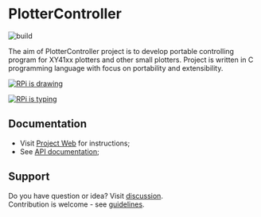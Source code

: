 # PlotterController

![build](https://github.com/berk76/plottercontroller/workflows/build/badge.svg)

The aim of PlotterController project is to develop portable controlling 
program for XY41xx plotters and other small plotters. Project is written 
in C programming language with focus on portability and extensibility.

[![RPi is drawing](https://img.youtube.com/vi/rBLfUTozy2g/0.jpg)](http://www.youtube.com/watch?v=rBLfUTozy2g)
  
[![RPi is typing](https://img.youtube.com/vi/3A5FSUkz8Y8/0.jpg)](http://www.youtube.com/watch?v=3A5FSUkz8Y8)

## Documentation

* Visit [Project Web](https://berk76.github.io/plottercontroller/) for instructions;
* See [API documentation](https://github.com/berk76/plottercontroller/wiki/API);

## Support
Do you have question or idea? Visit [discussion](https://github.com/berk76/plottercontroller/discussions).  
Contribution is welcome - see [guidelines](CONTRIBUTING.md).  
